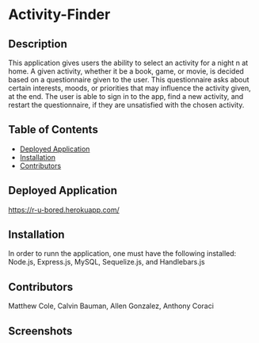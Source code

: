 # Activity-Finder
## Description
This application gives users the ability to select an activity for a night n at home. A given activity, whether it be a book, game, or movie, is decided based on a questionnaire given to the user. This questionnaire asks about certain interests, moods, or priorities that may influence the activity given, at the end. The user is able to sign in to the app, find a new activity, and restart the questionnaire, if they are unsatisfied with the chosen activity.
## Table of Contents
* [Deployed Application](#deployed-application)
* [Installation](#installation)
* [Contributors](#contributors)

## Deployed Application
https://r-u-bored.herokuapp.com/
## Installation
In order to runn the application, one must have the following installed:
Node.js, Express.js, MySQL, Sequelize.js, and Handlebars.js
## Contributors
Matthew Cole,
Calvin Bauman,
Allen Gonzalez,
Anthony Coraci

## Screenshots
